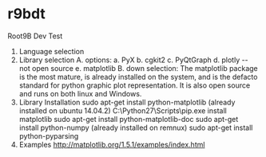 # r9bdt
Root9B Dev Test
1. Language selection
2. Library selection
   A. options:
      a. PyX
      b. cgkit2
      c. PyQtGraph
      d. plotly -- not open source
      e. matplotlib
   B. down selection:
      The matplotlib package is the most mature, is already installed on
      the system, and is the defacto standard for python graphic plot
      representation.  It is also open source and runs on both linux and
      Windows.
3. Library Installation
sudo apt-get install python-matplotlib (already installed on ubuntu 14.04.2)
C:\Python27\Scripts\pip.exe install matplotlib
sudo apt-get install python-matplotlib-doc
sudo apt-get install python-numpy (already installed on remnux)
sudo apt-get install python-pyparsing
4. Examples
http://matplotlib.org/1.5.1/examples/index.html
